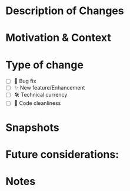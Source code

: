 # Description of Changes
<!-- Summarize your code change. -->


# Motivation & Context
<!-- Why this code change was made. -->


# Type of change
<!-- Mark all that apply (the fewer the better) -->
- [ ] 🐛 Bug fix
- [ ] ✨ New feature/Enhancement
- [ ] 🛠 Technical currency
- [ ] 💎 Code cleanliness

# Snapshots
<!-- If not applicable, remove this section. -->


# Future considerations:
<!-- Describe necessary work related to this change that will not be included in this PR. -->


# Notes
